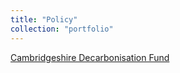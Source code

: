 ```yaml
---
title: "Policy"
collection: "portfolio"
---
```


<a href="https://data.cambridgeshireinsight.org.uk/dataset/cambridgeshire-policy-challenges-cambridge-university-science-and-policy-exchange-cuspe-20"> Cambridgeshire Decarbonisation Fund </a>